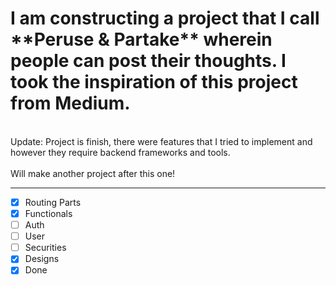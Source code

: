<h1> I am constructing a project that I call **Peruse & Partake** wherein people can post their thoughts. I took the inspiration of this project from <b>Medium</b>. </h1>
<br> 
Update: Project is finish, there were features that I tried to implement and however they require backend frameworks and tools. 
<br>
<br>
Will make another project after this one!
<hr>

- [x] Routing Parts
- [x] Functionals
- [ ] Auth
- [ ] User
- [ ] Securities
- [x] Designs
- [x] Done
